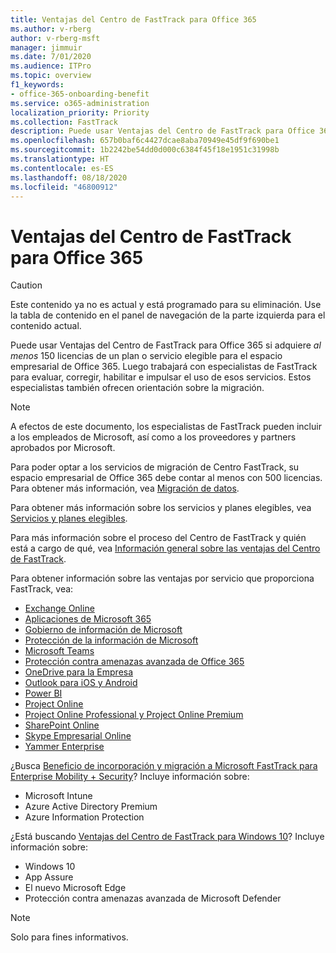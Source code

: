 ```yaml
---
title: Ventajas del Centro de FastTrack para Office 365
ms.author: v-rberg
author: v-rberg-msft
manager: jimmuir
ms.date: 7/01/2020
ms.audience: ITPro
ms.topic: overview
f1_keywords:
- office-365-onboarding-benefit
ms.service: o365-administration
localization_priority: Priority
ms.collection: FastTrack
description: Puede usar Ventajas del Centro de FastTrack para Office 365 si adquiere al menos 150 licencias de un plan o servicio elegible para el espacio empresarial de Office 365. Luego trabajará con especialistas de FastTrack para evaluar, corregir, habilitar e impulsar el uso de esos servicios. Estos especialistas también ofrecen orientación sobre la migración.
ms.openlocfilehash: 657b0baf6c4427dcae8aba70949e45df9f690be1
ms.sourcegitcommit: 1b2242be54dd0d000c6384f45f18e1951c31998b
ms.translationtype: HT
ms.contentlocale: es-ES
ms.lasthandoff: 08/18/2020
ms.locfileid: "46800912"
---
```

# <a name="fasttrack-center-benefit-for-office-365"></a>Ventajas del Centro de FastTrack para Office 365

> [!CAUTION]
> Este contenido ya no es actual y está programado para su eliminación. Use la tabla de contenido en el panel de navegación de la parte izquierda para el contenido actual.

Puede usar Ventajas del Centro de FastTrack para Office 365 si adquiere *al menos* 150 licencias de un plan o servicio elegible para el espacio empresarial de Office 365. Luego trabajará con especialistas de FastTrack para evaluar, corregir, habilitar e impulsar el uso de esos servicios. Estos especialistas también ofrecen orientación sobre la migración. 
  
> [!NOTE]
> A efectos de este documento, los especialistas de FastTrack pueden incluir a los empleados de Microsoft, así como a los proveedores y partners aprobados por Microsoft. 
  
Para poder optar a los servicios de migración de Centro FastTrack, su espacio empresarial de Office 365 debe contar al menos con 500 licencias. Para obtener más información, vea [Migración de datos](O365-data-migration.md).
  
Para obtener más información sobre los servicios y planes elegibles, vea [Servicios y planes elegibles](M365-eligible-services-and-plans.md).
  
Para más información sobre el proceso del Centro de FastTrack y quién está a cargo de qué, vea [Información general sobre las ventajas del Centro de FastTrack](O365-fasttrack-benefit-overview.md).

Para obtener información sobre las ventajas por servicio que proporciona FastTrack, vea:

- [Exchange Online](O365-fasttrack-responsibilities.md#exchange-online)
- [Aplicaciones de Microsoft 365](O365-fasttrack-responsibilities.md#microsoft-365-apps)
- [Gobierno de información de Microsoft](O365-fasttrack-responsibilities.md#microsoft-information-governance)
- [Protección de la información de Microsoft](O365-fasttrack-responsibilities.md#microsoft-information-protection)
- [Microsoft Teams](O365-fasttrack-responsibilities.md#microsoft-teams)
- [Protección contra amenazas avanzada de Office 365](O365-fasttrack-responsibilities.md#office-365-advanced-threat-protection)
- [OneDrive para la Empresa](O365-fasttrack-responsibilities.md#onedrive-for-business)
- [Outlook para iOS y Android](O365-fasttrack-responsibilities.md#outlook-for-ios-and-android)
- [Power BI](O365-fasttrack-responsibilities.md#power-bi)
- [Project Online](O365-fasttrack-responsibilities.md#project-online)
- [Project Online Professional y Project Online Premium](O365-fasttrack-responsibilities.md#project-online-professional-and-project-online-premium)
- [SharePoint Online](O365-fasttrack-responsibilities.md#sharepoint-online)
- [Skype Empresarial Online](O365-fasttrack-responsibilities.md#skype-for-business-online)
- [Yammer Enterprise](O365-fasttrack-responsibilities.md#yammer-enterprise)
  
¿Busca [Beneficio de incorporación y migración a Microsoft FastTrack para Enterprise Mobility + Security](EMS-fasttrack-benefit-for-EMS.md)? Incluye información sobre:
  
- Microsoft Intune
- Azure Active Directory Premium 
- Azure Information Protection

¿Está buscando [Ventajas del Centro de FastTrack para Windows 10](Win-10-fasttrack-benefit-for-Windows-10.md)? Incluye información sobre:

- Windows 10
- App Assure
- El nuevo Microsoft Edge
- Protección contra amenazas avanzada de Microsoft Defender
    
> [!NOTE]
> Solo para fines informativos. 

